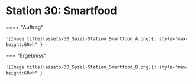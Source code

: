 
# Station 30: Smartfood


===+ "Auftrag"

    ![Image title](assets/30_Spiel-Station_Smartfood_A.png){: style="max-height:60vh" }


=== "Ergebniss"

    ![Image title](assets/30_Spiel-Station_Smartfood_B.png){: style="max-height:60vh" }
